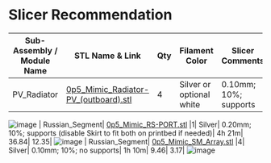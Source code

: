 # Slicer Recommendation 

|  **Sub-Assembly / Module Name** | **STL Name & Link** | **Qty** | **Filament Color** | **Slicer Comments** | **Approx Print Time [h:mm]** | **Approx Filament Used [g]** | **Approx Filament Used [m]** |
| ---- | --- | --- | --- | --- | --- | --- | --- |
| PV_Radiator| [0p5_Mimic_Radiator-PV_(outboard).stl](https://github.com/ISS-Mimic/Mimic/blob/main/EXTRAs/Mini/3D_Printing/PV_Radiator/0p5_Mimic_Radiator-PV_(outboard).stl) |4| Silver or optional white| 0.10mm; 10%; supports| 1h 56m| 7.56| 2.54| 
![image](https://github.com/ISS-Mimic/Mimic/assets/58833710/b67d76d2-c1d4-435b-847a-15a53b20367e)
| Russian_Segment| [0p5_Mimic_RS-PORT.stl](https://github.com/ISS-Mimic/Mimic/blob/main/EXTRAs/Mini/3D_Printing/Russian_Segment/0p5_Mimic_RS-PORT.stl) |1| Silver| 0.20mm; 10%; supports (disable Skirt to fit both on printbed if needed)| 4h 21m| 36.84| 12.35| 
![image](https://github.com/ISS-Mimic/Mimic/assets/58833710/68314093-2b24-40e2-b15b-067c62888803)
| Russian_Segment| [0p5_Mimic_SM_Array.stl](https://github.com/ISS-Mimic/Mimic/blob/main/EXTRAs/Mini/3D_Printing/Russian_Segment/0p5_Mimic_SM_Array.stl) |4| Silver| 0.10mm; 10%; no supports| 1h 10m| 9.46| 3.17| 
![image](https://github.com/ISS-Mimic/Mimic/assets/58833710/438f4c3b-42e6-416b-ae1a-e346cfb9194d)
